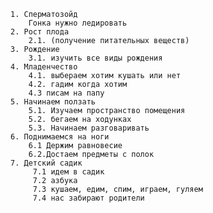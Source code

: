 	1. Сперматозойд 
		Гонка нужно ледировать
	2. Рост плода
		2.1. (получение питательных веществ)
	3. Рождение
		3.1. изучить все виды рождения
	4. Младенчество
		4.1. выбераем хотим кушать или нет
		4.2. гадим когда хотим
		4.3 писам на папу
	5. Начинаем ползать
		5.1. Изучаем пространство помещения
		5.2. бегаем на ходунках
		5.3. Начинаем разговаривать
	6. Поднимаемся на ноги
		6.1 Держим равновесие
		6.2.Достаем предметы с полок
	7. Детский садик
		 7.1 идем в садик
		 7.2 азбука 
		 7.3 кушаем, едим, спим, играем, гуляем
		 7.4 нас забирают родители